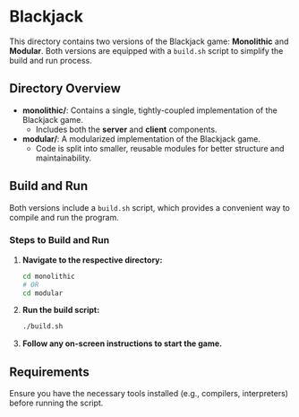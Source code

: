 # Blackjack

This directory contains two versions of the Blackjack game: **Monolithic** and **Modular**. Both versions are equipped with a `build.sh` script to simplify the build and run process.

## Directory Overview

- **monolithic/**: Contains a single, tightly-coupled implementation of the Blackjack game.
  - Includes both the **server** and **client** components.
- **modular/**: A modularized implementation of the Blackjack game.
  - Code is split into smaller, reusable modules for better structure and maintainability.

## Build and Run

Both versions include a `build.sh` script, which provides a convenient way to compile and run the program.

### Steps to Build and Run

1. **Navigate to the respective directory:**

   ```sh
   cd monolithic
   # OR
   cd modular
   ```

2. **Run the build script:**

   ```sh
   ./build.sh
   ```

3. **Follow any on-screen instructions to start the game.**

## Requirements

Ensure you have the necessary tools installed (e.g., compilers, interpreters) before running the script.
